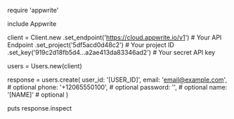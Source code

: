require 'appwrite'

include Appwrite

client = Client.new
    .set_endpoint('https://cloud.appwrite.io/v1') # Your API Endpoint
    .set_project('5df5acd0d48c2') # Your project ID
    .set_key('919c2d18fb5d4...a2ae413da83346ad2') # Your secret API key

users = Users.new(client)

response = users.create(
    user_id: '[USER_ID]',
    email: 'email@example.com', # optional
    phone: '+12065550100', # optional
    password: '', # optional
    name: '[NAME]' # optional
)

puts response.inspect
